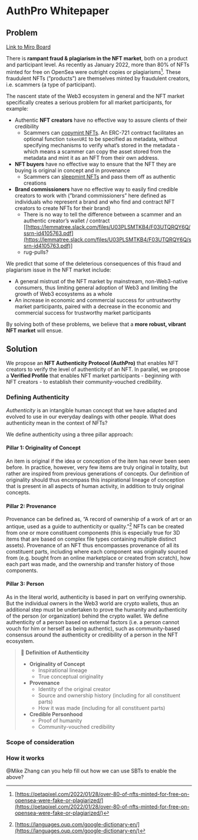 # AuthPro Whitepaper

## Problem

[Link to Miro Board](https://miro.com/app/board/uXjVPdYNvkc=/?moveToWidget=3458764531787762049&cot=14)

There is **rampant fraud & plagiarism in the NFT market**, both on a product and participant level. As recently as January 2022, more than 80% of NFTs minted for free on OpenSea were outright copies or plagiarisms[^1]. These fraudulent NFTs (”products”) are themselves minted by fraudulent creators, i.e. scammers (a type of participant).

The nascent state of the Web3 ecosystem in general and the NFT market specifically creates a serious problem for all market participants, for example:

- Authentic **NFT creators** have no effective way to assure clients of their credibility
    - Scammers can [copymint NFTs](https://www.theverge.com/2022/5/11/23067192/opensea-nfts-copying-plagiarism-copymint-verification-bayc). An ERC-721 contract facilitates an optional function `tokenURI` to be specified as metadata, without specifying mechanisms to verify what’s stored in the metadata - which means a scammer can copy the asset stored from the metadata and mint it as an NFT from their own address.
- **NFT buyers** have no effective way to ensure that the NFT they are buying is original in concept and in provenance
    - Scammers can [sleepmint NFTs](https://a16z.com/2022/03/09/sleep-minting-nfts/) and pass them off as authentic creations
- **Brand commissioners** have no effective way to easily find credible creators to work with (”brand commissioners” here defined as individuals who represent a brand and who find and contract NFT creators to create NFTs for their brand)
    - There is no way to tell the difference between a scammer and an authentic creator’s wallet / contract [[https://lemmatree.slack.com/files/U03PLSMTKB4/F03UTQRQY6Q/ssrn-id4105763.pdf](https://lemmatree.slack.com/files/U03PLSMTKB4/F03UTQRQY6Q/ssrn-id4105763.pdf)]
    - rug-pulls?

We predict that some of the deleterious consequences of this fraud and plagiarism issue in the NFT market include:

- A general mistrust of the NFT market by mainstream, non-Web3-native consumers, thus limiting general adoption of Web3 and limiting the growth of Web3 ecosystems as a whole
- An increase in economic and commercial success for untrustworthy market participants, paired with a decrease in the economic and commercial success for trustworthy market participants

By solving both of these problems, we believe that a **more robust, vibrant NFT market** will ensue.

## Solution

We propose an **NFT Authenticity Protocol (AuthPro)** that enables NFT creators to verify the level of authenticity of an NFT. In parallel, we propose a **Verified Profile** that enables NFT market participants - beginning with NFT creators - to establish their community-vouched credibility.

### Defining Authenticity

*Authenticity* is an intangible human concept that we have adapted and evolved to use in our everyday dealings with other people. What does authenticity mean in the context of NFTs?

We define authenticity using a three pillar approach:

#### Pillar 1: Originality of Concept
An item is original if the idea or conception of the item has never been seen before. In practice, however, very few items are truly original in totality, but rather are inspired from previous generations of concepts. Our definition of originality should thus encompass this inspirational lineage of conception that is present in all aspects of human activity, in addition to truly original concepts.

#### Pillar 2: Provenance
Provenance can be defined as, “A record of ownership of a work of art or an antique, used as a guide to authenticity or quality.”[^2] NFTs can be created from one or more constituent components (this is especially true for 3D items that are based on complex file types containing multiple distinct assets). Provenance of an NFT thus encompasses provenance of all its constituent parts, including where each component was originally sourced from (e.g. bought from an online marketplace or created from scratch), how each part was made, and the ownership and transfer history of those components.

#### Pillar 3: Person
As in the literal world, authenticity is based in part on verifying ownership. But the individual owners in the Web3 world are crypto wallets, thus an additional step must be undertaken to prove the humanity and authenticity of the person (or organization) behind the crypto wallet. We define authenticity of a person based on external factors (i.e. a person cannot vouch for him or herself as being authentic), such as community-based consensus around the authenticity or credibility of a person in the NFT ecosystem.

> :pushpin: **Definition of Authenticity**
>
> - **Originality of Concept**
>    - Inspirational lineage
>    - True conceptual originality
> - **Provenance**
>    - Identity of the original creator
>    - Source and ownership history (including for all constituent parts)
>    - How it was made (including for all constituent parts)
> - **Credible Personhood**
>    - Proof of humanity
>    - Community-vouched credibility

### Scope of consideration

### How it works

@Mike Zhang can you help fill out how we can use SBTs to enable the above?

[^1]: [https://petapixel.com/2022/01/28/over-80-of-nfts-minted-for-free-on-opensea-were-fake-or-plagiarized/](https://petapixel.com/2022/01/28/over-80-of-nfts-minted-for-free-on-opensea-were-fake-or-plagiarized/)
[^2]: [https://languages.oup.com/google-dictionary-en/](https://languages.oup.com/google-dictionary-en/)
